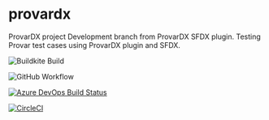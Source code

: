 # provardx
ProvarDX project
Development branch from ProvarDX SFDX plugin. 
Testing Provar test cases using ProvarDX plugin and SFDX.

![Buildkite Build](https://badge.buildkite.com/10d36d55e43b57ca0592926e5da5e2790a2d995974ad5d86ed.svg)

![GitHub Workflow](https://github.com/<OWNER>/<REPOSITORY>/actions/workflows/main.yml/badge.svg)

[![Azure DevOps Build Status](https://dev.azure.com/michaeldailey/Provar%20Testing/_apis/build/status/mrdailey99.provardx?branchName=master)](https://dev.azure.com/michaeldailey/Provar%20Testing/_build/latest?definitionId=6&branchName=master)

[![CircleCI](https://dl.circleci.com/status-badge/img/gh/mrdailey99/provardx/tree/master.svg?style=svg)](https://dl.circleci.com/status-badge/redirect/gh/mrdailey99/provardx/tree/master)